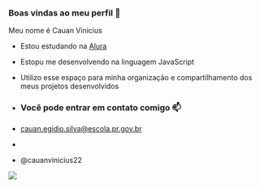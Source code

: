 ### Boas vindas ao meu perfil 💙

Meu nome é Cauan Vinicius

- Estou estudando na [Alura](https://www.alura.com.br)
- Estopu me desenvolvendo na linguagem JavaScript
- Utilizo esse espaço para minha organização e compartilhamento dos meus projetos desenvolvidos

- ### Você pode entrar em contato comigo 📫

- cauan.egidio.silva@escola.pr.gov.br
- 
- @cauanvinicius22

![](https://media.tenor.com/mCiM7CmGGI4AAAAC/naruto.gif)
